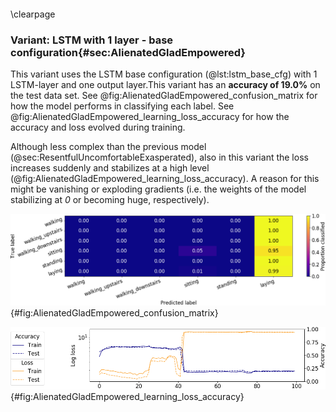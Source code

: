 

```python

```


\clearpage


### Variant: LSTM with 1 layer - base configuration{#sec:AlienatedGladEmpowered}




This variant uses the LSTM base configuration (@lst:lstm_base_cfg) with 1 LSTM-layer and one output layer.This variant has an **accuracy of 19.0%** on the test data set. See @fig:AlienatedGladEmpowered_confusion_matrix for how the model performs in classifying each label. See @fig:AlienatedGladEmpowered_learning_loss_accuracy for how the accuracy and loss evolved during training.

Although less complex than the previous model (@sec:ResentfulUncomfortableExasperated), also in this variant the loss increases suddenly and stabilizes at a high level (@fig:AlienatedGladEmpowered_learning_loss_accuracy). A reason for this might be vanishing or exploding gradients (i.e. the weights of the model stabilizing at *0* or becoming huge, respectively).




![Confusion matrix of the predictions made by the model on the test set. The diagonal reflects the correctly classified proportions for each category.](figures/AlienatedGladEmpowered_confusion_matrix.png){#fig:AlienatedGladEmpowered_confusion_matrix}


![Accuracy and loss on train and test data sets during training of LSTM on the training data set.](figures/AlienatedGladEmpowered_learning_loss_accuracy.png){#fig:AlienatedGladEmpowered_learning_loss_accuracy}
